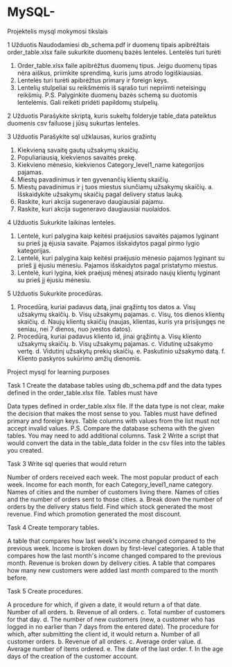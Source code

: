 # MySQL-
Projektelis mysql mokymosi tikslais

1 Užduotis
Naudodamiesi db_schema.pdf ir duomenų tipais apibrėžtais order_table.xlsx faile sukurkite
duomenų bazės lenteles.
Lentelės turi turėti
1. Order_table.xlsx faile apibrėžtus duomenų tipus. Jeigu duomenų tipas nėra aiškus,
priimkite sprendimą, kuris jums atrodo logiškiausias.
2. Lentelės turi turėti apibrėžtus primary ir foreign keys.
3. Lentelių stulpeliai su reikšmėmis iš sąrašo turi nepriimti neteisingų reikšmių.
P.S. Palyginkite duomenų bazės schemą su duotomis lentelėmis. Gali reikėti pridėti papildomų
stulpelių.


2 Užduotis
Parašykite skriptą, kuris sukeltų folderyje table_data pateiktus duomenis csv failuose į jūsų
sukurtas lenteles.


3 Užduotis
Parašykite sql užklausas, kurios gražintų
1. Kiekvieną savaitę gautų užsakymų skaičių.
2. Populiariausią, kiekvienos savaitės prekę.
3. Kiekvieno mėnesio, kiekvienos Category_level1_name kategorijos pajamas.
4. Miestų pavadinimus ir ten gyvenančių klientų skaičių.
5. Miestų pavadinimus ir į tuos miestus siunčiamų užsakymų skaičių.
a. Išskaidykite užsakymų skaičių pagal delivery status lauką.
6. Raskite, kuri akcija sugeneravo daugiausiai pajamu.
7. Raskite, kuri akcija sugeneravo daugiausiai nuolaidos.



4 Užduotis
Sukurkite laikinas lenteles.
1. Lentelė, kuri palygina kaip keitėsi praėjusios savaitės pajamos lyginant su prieš ją ėjusia
savaite. Pajamos išskaidytos pagal pirmo lygio kategorijas.
2. Lentelė, kuri palygina kaip keitėsi praėjusio mėnesio pajamos lyginant su prieš jį ėjusiu
mėnesiu. Pajamos išskaidytos pagal pristatymo miestus.
3. Lentelė, kuri lygina, kiek praėjusį mėnesį atsirado naujų klientų lyginant su prieš jį ėjusiu
mėnesiu.



5 Užduotis
Sukurkite procedūras.
1. Procedūrą, kuriai padavus datą, jinai grąžintų tos datos
a. Visų užsakymų skaičių.
b. Visų užsakymų pajamas.
c. Visų, tos dienos klientų skaičių.
d. Naujų klientų skaičių (naujas, klientas, kuris yra prisijungęs ne seniau, nei 7
dienos, nuo įvestos datos).
2. Procedūrą, kuriai padavus kliento id, jinai grąžintų
a. Visų kliento užsakymų skaičių.
b. Visų užsakymų pajamas.
c. Vidutinę užsakymo vertę.
d. Vidutinį užsakytų prekių skaičių.
e. Paskutinio užsakymo datą.
f. Kliento paskyros sukūrimo amžių dienomis.




Project mysql for learning purposes

Task 1 Create the database tables using db_schema.pdf and the data types defined in the order_table.xlsx file. Tables must have

Data types defined in order_table.xlsx file. If the data type is not clear, make the decision that makes the most sense to you.
Tables must have defined primary and foreign keys.
Table columns with values from the list must not accept invalid values. P.S. Compare the database schema with the given tables. You may need to add additional columns.
Task 2 Write a script that would convert the data in the table_data folder in the csv files into the tables you created.

Task 3 Write sql queries that would return

Number of orders received each week.
The most popular product of each week.
Income for each month, for each Category_level1_name category.
Names of cities and the number of customers living there.
Names of cities and the number of orders sent to those cities. a. Break down the number of orders by the delivery status field.
Find which stock generated the most revenue.
Find which promotion generated the most discount.

Task 4 Create temporary tables.

A table that compares how last week's income changed compared to the previous week. Income is broken down by first-level categories.
A table that compares how the last month's income changed compared to the previous month. Revenue is broken down by delivery cities.
A table that compares how many new customers were added last month compared to the month before.

Task 5 Create procedures.

A procedure for which, if given a date, it would return a of that date. Number of all orders. b. Revenue of all orders. c. Total number of customers for that day. d. The number of new customers (new, a customer who has logged in no earlier than 7 days from the entered date).
The procedure for which, after submitting the client id, it would return a. Number of all customer orders. b. Revenue of all orders. c. Average order value. d. Average number of items ordered. e. The date of the last order. f. In the age days of the creation of the customer account.
